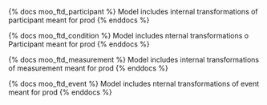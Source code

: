 
<!-- ### FTD Participant Models -->

{% docs moo_ftd_participant %}
Model includes internal transformations of participant meant for prod
{% enddocs %}


<!-- ### FTD Condition Models -->

{% docs moo_ftd_condition %}
Model includes nternal transformations o Participant meant for prod
{% enddocs %}

<!-- ### FTD Measurement Models -->

{% docs moo_ftd_measurement %}
Model includes internal transformations of measurement meant for prod
{% enddocs %}


<!-- ### FTD Event Models -->

{% docs moo_ftd_event %}
Model includes nternal transformations of event meant for prod
{% enddocs %}
